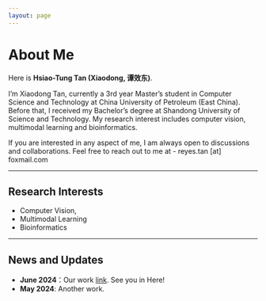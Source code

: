 ```yaml
---
layout: page
---
```


# About Me

<!-- <img src="logo.png" class="floatpic"> -->

Here is **Hsiao-Tung Tan (Xiaodong, 谭效东)**.<br>

I’m Xiaodong Tan, currently a 3rd year Master’s student in Computer Science and Technology at China University of Petroleum (East China). Before that, I received my Bachelor’s degree at Shandong University of Science and Technology. My research interest includes computer vision, multimodal learning and bioinformatics. <br>

If you are interested in any aspect of me, I am always open to discussions and collaborations. Feel free to reach out to me at - reyes.tan [at] foxmail.com

<!-- **<font color="#990000">I am actively seeking a PhD position for 2025 Fall admission. If you have any information, please contact me. Thank you!</font>** -->

---


## Research Interests

- Computer Vision, 
- Multimodal Learning
- Bioinformatics

---

## News and Updates

- **June 2024**：Our work [link](link). See you in Here!
- **May 2024**: Another work.

<br>

